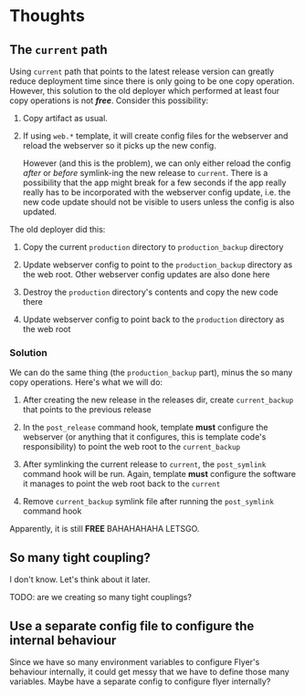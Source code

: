# Thoughts

## The `current` path

Using `current` path that points to the latest release version can greatly reduce deployment time since there is only going to be one copy operation. However, this solution to the old deployer which performed at least four copy operations is not _**free**_. Consider this possibility:

1. Copy artifact as usual.

2. If using `web.*` template, it will create config files for the webserver and reload the webserver so it picks up the new config.

   However (and this is the problem), we can only either reload the config _after_ or _before_ symlink-ing the new release to `current`. There is a possibility that the app might break for a few seconds if the app really really has to be incorporated with the webserver config update, i.e. the new code update should not be visible to users unless the config is also updated.

The old deployer did this:

1. Copy the current `production` directory to `production_backup` directory

2. Update webserver config to point to the `production_backup` directory as the web root. Other webserver config updates are also done here

3. Destroy the `production` directory's contents and copy the new code there

4. Update webserver config to point back to the `production` directory as the web root

### Solution

We can do the same thing (the `production_backup` part), minus the so many copy operations. Here's what we will do:

1. After creating the new release in the releases dir, create `current_backup` that points to the previous release

2. In the `post_release` command hook, template **must** configure the webserver (or anything that it configures, this is template code's responsibility) to point the web root to the `current_backup`

3. After symlinking the current release to `current`, the `post_symlink` command hook will be run. Again, template **must** configure the software it manages to point the web root back to the `current`

4. Remove `current_backup` symlink file after running the `post_symlink` command hook

Apparently, it is still **FREE** BAHAHAHAHA LETSGO.

## So many tight coupling?

I don't know. Let's think about it later.

TODO: are we creating so many tight couplings?

## Use a separate config file to configure the internal behaviour

Since we have so many environment variables to configure Flyer's behaviour internally, it could get messy that we have to define those many variables. Maybe have a separate config to configure flyer internally?
